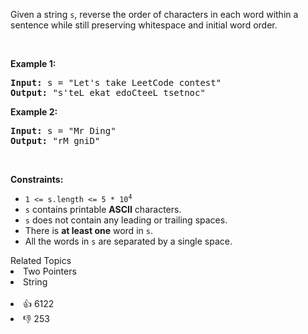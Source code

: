 <p>Given a string <code>s</code>, reverse the order of characters in each word within a sentence while still preserving whitespace and initial word order.</p>

<p>&nbsp;</p> 
<p><strong class="example">Example 1:</strong></p>

<pre>
<strong>Input:</strong> s = "Let's take LeetCode contest"
<strong>Output:</strong> "s'teL ekat edoCteeL tsetnoc"
</pre>

<p><strong class="example">Example 2:</strong></p>

<pre>
<strong>Input:</strong> s = "Mr Ding"
<strong>Output:</strong> "rM gniD"
</pre>

<p>&nbsp;</p> 
<p><strong>Constraints:</strong></p>

<ul> 
 <li><code>1 &lt;= s.length &lt;= 5 * 10<sup>4</sup></code></li> 
 <li><code>s</code> contains printable <strong>ASCII</strong> characters.</li> 
 <li><code>s</code> does not contain any leading or trailing spaces.</li> 
 <li>There is <strong>at least one</strong> word in <code>s</code>.</li> 
 <li>All the words in <code>s</code> are separated by a single space.</li> 
</ul>

<div><div>Related Topics</div><div><li>Two Pointers</li><li>String</li></div></div><br><div><li>👍 6122</li><li>👎 253</li></div>
